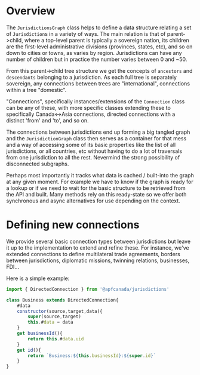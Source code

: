 # Overview
The `JurisdictionsGraph` class helps to define a data structure relating a set of `Jurisdiction`s in a variety of ways. The main relation is that of parent->child, where a top-level parent is typically a sovereign nation, its children are the first-level administrative divisions (provinces, states, etc), and so on down to cities or towns, as varies by region. Jurisdictions can have any number of children but in practice the number varies between 0 and ~50.

From this parent->child tree structure we get the concepts of `ancestors` and `descendants` belonging to a jurisdiction. As each full tree is separately sovereign, any connections between trees are "international", connections within a tree "domestic".

"Connections", specifically instances/extensions of the `Connection` class can be any of these, with more specific classes extending these to specifically Canada<->Asia connections, directed connections with a distinct 'from' and 'to', and so on. 

The connections between jurisdictions end up forming a big tangled graph and the `JurisdictionGraph` class then serves as a container for that mess and a way of accessing some of its basic properties like the list of all jurisdictions, or all countries, etc without having to do a lot of traversals from one jurisdiction to all the rest. Nevermind the strong  possibility of disconnected subgraphs. 

Perhaps most importantly it tracks what data is cached / built-into the graph at any given moment. For example we have to know if the graph is ready for a lookup or if we need to wait for the basic structure to be retrieved from the API and built. Many methods rely on this ready-state so we offer both synchronous and async alternatives for use depending on the context. 

# Defining new connections

We provide several basic connection types between jurisdictions but leave it up to the implementation to extend and refine these. For instance, we've extended connections to define multilateral trade agreements, borders between jurisdictions, diplomatic missions, twinning relations, businesses, FDI...

Here is a simple example:

```js
import { DirectedConnection } from '@apfcanada/jurisdictions'

class Business extends DirectedConnection{
	#data
	constructor(source,target,data){
		super(source,target)
		this.#data = data
	}
	get businessId(){
		return this.#data.uid
	}
	get id(){
		return `Business:${this.businessId}:${super.id}`
	}
}
```
